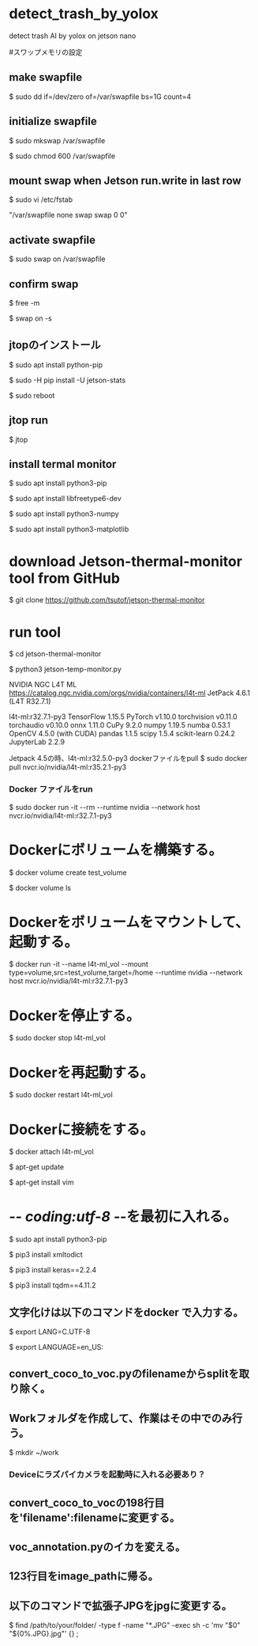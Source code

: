 # detect_trash_by_yolox
detect trash AI by yolox on jetson nano

#スワップメモリの設定

## make swapfile
$ sudo dd if=/dev/zero of=/var/swapfile bs=1G count=4
## initialize swapfile
$ sudo mkswap /var/swapfile

$ sudo chmod 600 /var/swapfile
## mount swap when Jetson run.write in last row
$ sudo vi /etc/fstab

"/var/swapfile          none        swap          swap       0 0"

## activate swapfile
$ sudo swap on /var/swapfile
## confirm swap
$ free -m

$ swap on -s

## jtopのインストール
$ sudo apt install python-pip

$ sudo -H pip install -U jetson-stats

$ sudo reboot

## jtop run
$ jtop

## install termal monitor
$ sudo apt install python3-pip

$ sudo apt install libfreetype6-dev

$ sudo apt install python3-numpy

$ sudo apt install python3-matplotlib

# download Jetson-thermal-monitor tool from GitHub
$ git clone https://github.com/tsutof/jetson-thermal-monitor

# run tool
$ cd jetson-thermal-monitor

$ python3 jetson-temp-monitor.py

NVIDIA NGC L4T ML
https://catalog.ngc.nvidia.com/orgs/nvidia/containers/l4t-ml
JetPack 4.6.1 (L4T R32.7.1)

l4t-ml:r32.7.1-py3
TensorFlow 1.15.5
PyTorch v1.10.0
torchvision v0.11.0
torchaudio v0.10.0
onnx 1.11.0
CuPy 9.2.0
numpy 1.19.5
numba 0.53.1
OpenCV 4.5.0 (with CUDA)
pandas 1.1.5
scipy 1.5.4
scikit-learn 0.24.2
JupyterLab 2.2.9

Jetpack 4.5の時、l4t-ml:r32.5.0-py3
dockerファイルをpull
$ sudo docker pull nvcr.io/nvidia/l4t-ml:r35.2.1-py3
### Docker ファイルをrun

$ sudo docker run -it --rm --runtime nvidia --network host nvcr.io/nvidia/l4t-ml:r32.7.1-py3

# Dockerにボリュームを構築する。

$ docker volume create test_volume

$ docker volume ls

# Dockerをボリュームをマウントして、起動する。

$ docker run -it --name l4t-ml_vol --mount type=volume,src=test_volume,target=/home --runtime nvidia --network host nvcr.io/nvidia/l4t-ml:r32.7.1-py3

# Dockerを停止する。 

$ sudo docker stop l4t-ml_vol
# Dockerを再起動する。 

$ sudo docker restart l4t-ml_vol

# Dockerに接続をする。
$ docker attach l4t-ml_vol

$ apt-get update

$ apt-get install vim 

# -*- coding:utf-8 -*-を最初に入れる。

$ sudo apt install python3-pip

$ pip3 install xmltodict

$ pip3 install keras==2.2.4

$ pip3 install tqdm==4.11.2

## 文字化けは以下のコマンドをdocker で入力する。
$ export LANG=C.UTF-8

$ export LANGUAGE=en_US:

## convert_coco_to_voc.pyのfilenameからsplitを取り除く。
## Workフォルダを作成して、作業はその中でのみ行う。
$ mkdir ~/work



### Deviceにラズパイカメラを起動時に入れる必要あり？


## convert_coco_to_vocの198行目を'filename':filenameに変更する。
## voc_annotation.pyのイカを変える。
## 123行目をimage_pathに帰る。
## 以下のコマンドで拡張子JPGをjpgに変更する。
$ find /path/to/your/folder/ -type f -name "*.JPG" -exec sh -c 'mv "$0" "${0%.JPG}.jpg"' {} \;
